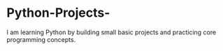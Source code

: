 # Python-Projects-
I am learning Python by building small basic projects and practicing core programming concepts.
